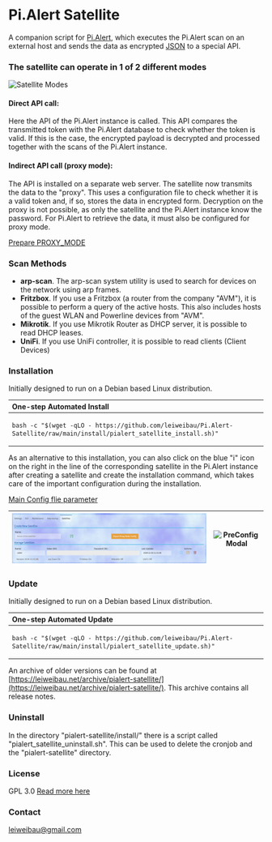 # Pi.Alert Satellite
A companion script for [Pi.Alert](https://github.com/leiweibau/Pi.Alert), which executes the Pi.Alert scan on an external host and sends the data as encrypted [JSON](docs/JSON_DEMO.md) to a special API.

### The satellite can operate in 1 of 2 different modes

![Satellite Modes][Satellite_Modes]

#### Direct API call:
Here the API of the Pi.Alert instance is called. This API compares the transmitted token with the Pi.Alert database to check whether the token is valid. If this is the case, the encrypted payload is decrypted and processed together with the scans of the Pi.Alert instance.

#### Indirect API call (proxy mode):
The API is installed on a separate web server. The satellite now transmits the data to the "proxy". This uses a configuration file to check whether it is a valid token and, if so, stores the data in encrypted form. Decryption on the proxy is not possible, as only the satellite and the Pi.Alert instance know the password. For Pi.Alert to retrieve the data, it must also be configured for proxy mode.

[Prepare PROXY_MODE](docs/PROXY_MODE.md)

### Scan Methods

  - **arp-scan**. The arp-scan system utility is used to search for devices on the network using arp frames.
  - **Fritzbox**. If you use a Fritzbox (a router from the company "AVM"), it is possible to perform a query of the active hosts. This also includes hosts of the guest WLAN and Powerline devices from "AVM".
  - **Mikrotik**. If you use Mikrotik Router as DHCP server, it is possible to read DHCP leases.
  - **UniFi**. If you use UniFi controller, it is possible to read clients (Client Devices)

### Installation
<!--- --------------------------------------------------------------------- --->
Initially designed to run on a Debian based Linux distribution. 

<table>
  <thead>
    <tr><th align="left">One-step Automated Install</th></tr>
  </thead>
  <tbody>
  <tr><td>

```
bash -c "$(wget -qLO - https://github.com/leiweibau/Pi.Alert-Satellite/raw/main/install/pialert_satellite_install.sh)"
```
  </td></tr>
  </tbody>
</table>

As an alternative to this installation, you can also click on the blue "i" icon on the right in the line of the corresponding satellite in the Pi.Alert instance after creating a satellite and create the 
installation command, which takes care of the important configuration during the installation.

[Main Config flie parameter](docs/CONFIG_FILE.md)

| ![Config MainScreen][Config] | ![PreConfig Modal][PreConfig] |
| ---------------------------- | ----------------------------- |

### Update
<!--- --------------------------------------------------------------------- --->
Initially designed to run on a Debian based Linux distribution. 

<table>
  <thead>
    <tr><th align="left">One-step Automated Update</th></tr>
  </thead>
  <tbody>
  <tr><td>

```
bash -c "$(wget -qLO - https://github.com/leiweibau/Pi.Alert-Satellite/raw/main/install/pialert_satellite_update.sh)"
```
  </td></tr>
  </tbody>
</table>

An archive of older versions can be found at [https://leiweibau.net/archive/pialert-satellite/](https://leiweibau.net/archive/pialert-satellite/). This archive contains all release notes.

### Uninstall
<!--- --------------------------------------------------------------------- --->

In the directory "pialert-satellite/install/" there is a script called "pialert_satellite_uninstall.sh". This can be used to delete the cronjob and the "pialert-satellite" directory.

### License
  GPL 3.0
  [Read more here](LICENSE.txt)

### Contact

  leiweibau@gmail.com


[Config]:          https://raw.githubusercontent.com/leiweibau/Pi.Alert/assets/satellite_config.png      "Config MainScreen"
[PreConfig]:       https://raw.githubusercontent.com/leiweibau/Pi.Alert/assets/satellite_preconfig.png   "PreConfig Modal"
[Satellite_Modes]: https://raw.githubusercontent.com/leiweibau/Pi.Alert/assets/Satellite_Modes.png       "Satellite Modes"
